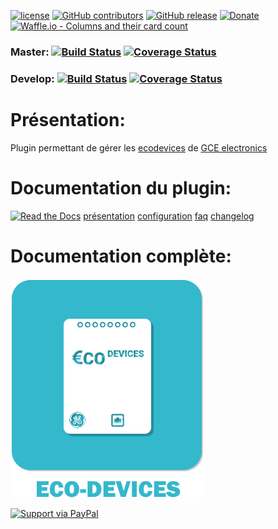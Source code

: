 
[![license](https://img.shields.io/github/license/NextDom/plugin-ecodevice.svg)](./LICENSE) [![GitHub contributors](https://img.shields.io/github/contributors/NextDom/plugin-ecodevice.svg)](../../graphs/contributors) [![GitHub release](https://img.shields.io/github/release/NextDom/plugin-ecodevice.svg)](../../releases) [![Donate](https://img.shields.io/badge/Donate-PayPal-green.svg)](https://www.paypal.me/TGUENNEGUEZ) [![Waffle.io - Columns and their card count](https://badge.waffle.io/NextDom/plugin-ecodevice.svg?columns=all)](https://waffle.io/NextDom/plugin-ecodevice)

### Master: [![Build Status](https://travis-ci.org/NextDom/plugin-ecodevice.svg?branch=master)](https://travis-ci.org/NextDom/plugin-ecodevice)  [![Coverage Status](https://coveralls.io/repos/github/NextDom/plugin-ecodevice/badge.svg?branch=master)](https://coveralls.io/github/NextDom/plugin-ecodevice?branch=master)

### Develop: [![Build Status](https://travis-ci.org/NextDom/plugin-ecodevice.svg?branch=develop)](https://travis-ci.org/NextDom/plugin-ecodevice)  [![Coverage Status](https://coveralls.io/repos/github/NextDom/plugin-ecodevice/badge.svg?branch=develop)](https://coveralls.io/github/NextDom/plugin-ecodevice?branch=develop)

# Présentation:

Plugin permettant de gérer les [ecodevices](http://gce-electronics.com/fr/carte-relais-ethernet-module-rail-din/409-teleinformation-ethernet-ecodevices.html) de [GCE electronics](http://gce-electronics.com/)

# Documentation du plugin:

[![Read the Docs](https://img.shields.io/readthedocs/pip.svg)](docs/fr_FR/presentation.md)
[présentation](docs/fr_FR/presentation.md) [configuration](docs/fr_FR/configuration.md) [faq](docs/fr_FR/faq.md) [changelog](docs/fr_FR/changelog.md)

# Documentation complète:

[![Read the Docs](plugin_info/ecodevice_icon.png)](https://NextDom.github.io/plugin-ecodevice)

[![Support via PayPal](https://cdn.rawgit.com/twolfson/paypal-github-button/1.0.0/dist/button.svg)](https://www.paypal.me/TGUENNEGUEZ/)
